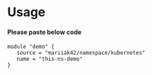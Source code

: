 # Usage

#### Please paste below code
 
 ```
 module "demo" {
    source = "mariiak42/namespace/kubernetes"
    name = "this-ns-demo"
 }
